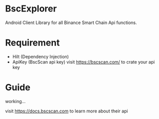 # BscExplorer

Android Client Library for all Binance Smart Chain Api functions.

# Requirement
- Hilt (Dependency Injection)
- ApiKey (BscScan api key) visit https://bscscan.com/ to crate your api key

# Guide
working...

visit https://docs.bscscan.com to learn more about their api
